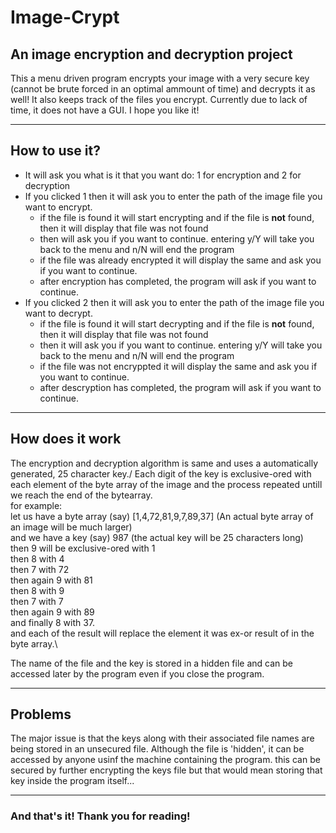# Image-Crypt

## An image encryption and decryption project
This a menu driven program encrypts your image with a very secure key (cannot be brute forced in an optimal ammount of time)
and decrypts it as well!
It also keeps track of the files you encrypt.
Currently due to lack of time, it does not have a GUI.
I hope you like it!

---

## How to use it?
- It will ask you what is it that you want do: 1 for encryption and 2 for decryption
- If you clicked 1 then it will ask you to enter the path of the image file you want to encrypt.
  - if the file is found it will start encrypting and if the file is **not** found, then it will display that file was not found
  - then will ask you if you want to continue. entering y/Y will take you back to the menu and n/N will end the program
  - if the file was already encrypted it will display the same and ask you if you want to continue.
  - after encryption has completed, the program will ask if you want to continue.
- If you clicked 2 then it will ask you to enter the path of the image file you want to decrypt.
  - if the file is found it will start decrypting and if the file is **not** found, then it will display that file was not found
  - then it will ask you if you want to continue. entering y/Y will take you back to the menu and n/N will end the program
  - if the file was not encryppted it will display the same and ask you if you want to continue.
  - after descryption has completed, the program will ask if you want to continue.
 
---

## How does it work
The encryption and decryption algorithm is same and uses a automatically generated, 25 character key./
Each digit of the key is exclusive-ored with each element of the byte array of the image and the process repeated untill we reach the 
end of the bytearray.\
for example:\
let us have a byte array (say) [1,4,72,81,9,7,89,37] (An actual byte array of an image will be much larger)\
and we have a key (say) 987 (the actual key will be 25 characters long)\
then 9 will be exclusive-ored with 1\
then 8 with 4\
then 7 with 72\
then again 9 with 81\
then 8 with 9\
then 7 with 7\
then again 9 with 89\
and finally 8 with 37.\
and each of the result will replace the element it was ex-or result of in the byte array.\

The name of the file and the key is stored in a hidden file and can be accessed later by the program even if you close the program.

---

## Problems

The major issue is that the keys along with their associated file names are being stored in an unsecured file. Although the file is 'hidden',
it can be accessed by anyone usinf the machine containing the program. this can be secured by further encrypting the keys file but that would mean
storing that key inside the program itself...

---

### And that's it! Thank you for reading!
